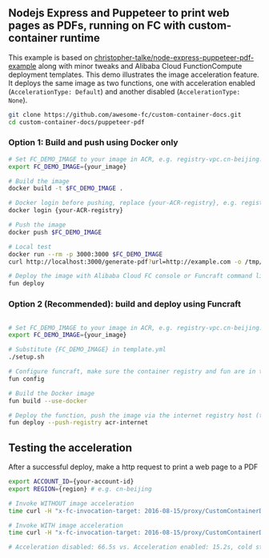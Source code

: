 ## Nodejs Express and Puppeteer to print web pages as PDFs, running on FC with custom-container runtime
This example is based on [christopher-talke/node-express-puppeteer-pdf-example](https://github.com/christopher-talke/node-express-puppeteer-pdf-example) along with minor tweaks and Alibaba Cloud FunctionCompute deployment templates. This demo illustrates the image acceleration feature. It deploys the same image as two functions, one with acceleration enabled (`AccelerationType: Default`) and another disabled (`AccelerationType: None`).

```bash
git clone https://github.com/awesome-fc/custom-container-docs.git
cd custom-container-docs/puppeteer-pdf
```

### Option 1: Build and push using Docker only

```bash
# Set FC_DEMO_IMAGE to your image in ACR, e.g. registry-vpc.cn-beijing.aliyuncs.com/{your-namespace}/fc-demo-puppeteer-pdf:v1
export FC_DEMO_IMAGE={your_image}

# Build the image
docker build -t $FC_DEMO_IMAGE .

# Docker login before pushing, replace {your-ACR-registry}, e.g. registry.cn-beijing.aliyuncs.com
docker login {your-ACR-registry}

# Push the image
docker push $FC_DEMO_IMAGE

# Local test
docker run --rm -p 3000:3000 $FC_DEMO_IMAGE
curl http://localhost:3000/generate-pdf?url=http://example.com -o /tmp/fc-demo-puppeteer-pdf.pdf

# Deploy the image with Alibaba Cloud FC console or Funcraft command line tool
fun deploy
```

### Option 2 (Recommended): build and deploy using Funcraft
```bash

# Set FC_DEMO_IMAGE to your image in ACR, e.g. registry-vpc.cn-beijing.aliyuncs.com/{your-namespace}/fc-demo-puppeteer-pdf:v1
export FC_DEMO_IMAGE={your_image}

# Substitute {FC_DEMO_IMAGE} in template.yml
./setup.sh

# Configure funcraft, make sure the container registry and fun are in the same region, skip this step if fun is already configured.
fun config

# Build the Docker image
fun build --use-docker

# Deploy the function, push the image via the internet registry host (the function config uses the VPC registry for faster image pulling)
fun deploy --push-registry acr-internet
```

## Testing the acceleration
After a successful deploy, make a http request to print a web page to a PDF

```bash
export ACCOUNT_ID={your-account-id}
export REGION={region} # e.g. cn-beijing

# Invoke WITHOUT image acceleration
time curl -H "x-fc-invocation-target: 2016-08-15/proxy/CustomContainerDemo/puppeteer-pdf-no-accl" https://$ACCOUNT_ID.$REGION.fc.aliyuncs.com/generate-pdf?url=http://example.com -o /tmp/fc-demo-puppeteer-pdf-no-accl.pdf

# Invoke WITH image acceleration
time curl -H "x-fc-invocation-target: 2016-08-15/proxy/CustomContainerDemo/puppeteer-pdf-accl" https://$ACCOUNT_ID.$REGION.fc.aliyuncs.com/generate-pdf?url=http://example.com -o /tmp/fc-demo-puppeteer-pdf-accl.pdf

# Acceleration disabled: 66.5s vs. Acceleration enabled: 15.2s, cold start performance improved by 77.1%.
```